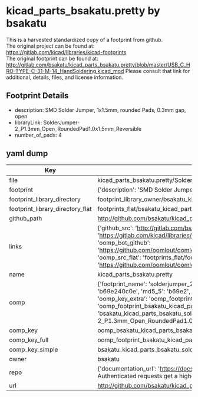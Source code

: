 # kicad_parts_bsakatu.pretty by bsakatu  
This is a harvested standardized copy of a footprint from github.  
The original project can be found at:  
https://gitlab.com/kicad/libraries/kicad-footprints  
The original footprint can be found at:
http://gitlab.com/bsakatu/kicad_parts_bsakatu.pretty/blob/master/USB_C_HRO-TYPE-C-31-M-14_HandSoldering.kicad_mod
Please consult that link for additional, details, files, and license information.  
## Footprint Details
* description: SMD Solder Jumper, 1x1.5mm, rounded Pads, 0.3mm gap, open  
* libraryLink: SolderJumper-2_P1.3mm_Open_RoundedPad1.0x1.5mm_Reversible  
* number_of_pads: 4  
## yaml dump  
| Key | Value |  
| --- | --- |  
| file | kicad_parts_bsakatu.pretty/SolderJumper-2_P1.3mm_Open_RoundedPad1.0x1.5mm_Reversible.kicad_mod |  
| footprint | {'description': 'SMD Solder Jumper, 1x1.5mm, rounded Pads, 0.3mm gap, open', 'libraryLink': 'SolderJumper-2_P1.3mm_Open_RoundedPad1.0x1.5mm_Reversible', 'number_of_pads': 4} |  
| footprint_library_directory | footprint_library_owner/bsakatu_kicad_parts_bsakatu.pretty |  
| footprint_library_directory_flat | footprints_flat/bsakatu_kicad_parts_bsakatu_solderjumper_2_p1_3mm_open_roundedpad1_0x1_5mm_reversible/working |  
| github_path | http://github.com/bsakatu/kicad_parts_bsakatu.pretty/blob/master/SolderJumper-2_P1.3mm_Open_RoundedPad1.0x1.5mm_Reversible.kicad_mod |  
| links | {'github_src': 'http://gitlab.com/bsakatu/kicad_parts_bsakatu.pretty/blob/master/USB_C_HRO-TYPE-C-31-M-14_HandSoldering.kicad_mod', 'github_src_repo': 'https://gitlab.com/kicad/libraries/kicad-footprints', 'oomp_bot': 'footprints/bsakatu_kicad_parts_bsakatu_solderjumper_2_p1_3mm_open_roundedpad1_0x1_5mm_reversible/working', 'oomp_bot_github': 'https://github.com/oomlout/oomlout_oomp_footprint_bot/tree/main/footprints/bsakatu_kicad_parts_bsakatu_solderjumper_2_p1_3mm_open_roundedpad1_0x1_5mm_reversible/working', 'oomp_src_flat': 'footprints_flat/footprints_flat/bsakatu_kicad_parts_bsakatu_solderjumper_2_p1_3mm_open_roundedpad1_0x1_5mm_reversible/working', 'oomp_src_flat_github': 'https://github.com/oomlout/oomlout_oomp_footprint_src/tree/main/footprints_flat/bsakatu_kicad_parts_bsakatu_solderjumper_2_p1_3mm_open_roundedpad1_0x1_5mm_reversible/working'} |  
| name | kicad_parts_bsakatu.pretty |  
| oomp | {'footprint_name': 'solderjumper_2_p1_3mm_open_roundedpad1_0x1_5mm_reversible', 'library_name': 'kicad_parts_bsakatu', 'md5': 'b69e240c0eadfa7617cd81e78cba4b1a', 'md5_10': 'b69e240c0e', 'md5_5': 'b69e2', 'md5_6': 'b69e24', 'oomp_key': 'oomp_bsakatu_kicad_parts_bsakatu_solderjumper_2_p1_3mm_open_roundedpad1_0x1_5mm_reversible', 'oomp_key_extra': 'oomp_footprint_bsakatu_kicad_parts_bsakatu_solderjumper_2_p1_3mm_open_roundedpad1_0x1_5mm_reversible', 'oomp_key_full': 'oomp_footprint_bsakatu_kicad_parts_bsakatu_solderjumper_2_p1_3mm_open_roundedpad1_0x1_5mm_reversible_b69e24', 'oomp_key_simple': 'bsakatu_kicad_parts_bsakatu_solderjumper_2_p1_3mm_open_roundedpad1_0x1_5mm_reversible', 'original_filename': 'kicad_parts_bsakatu.pretty/SolderJumper-2_P1.3mm_Open_RoundedPad1.0x1.5mm_Reversible.kicad_mod', 'owner_name': 'bsakatu'} |  
| oomp_key | oomp_bsakatu_kicad_parts_bsakatu_solderjumper_2_p1_3mm_open_roundedpad1_0x1_5mm_reversible |  
| oomp_key_full | oomp_footprint_bsakatu_kicad_parts_bsakatu_solderjumper_2_p1_3mm_open_roundedpad1_0x1_5mm_reversible |  
| oomp_key_simple | bsakatu_kicad_parts_bsakatu_solderjumper_2_p1_3mm_open_roundedpad1_0x1_5mm_reversible |  
| owner | bsakatu |  
| repo | {'documentation_url': 'https://docs.github.com/rest/overview/resources-in-the-rest-api#rate-limiting', 'message': "API rate limit exceeded for 84.66.173.59. (But here's the good news: Authenticated requests get a higher rate limit. Check out the documentation for more details.)"} |  
| url | http://github.com/bsakatu/kicad_parts_bsakatu.pretty |  

